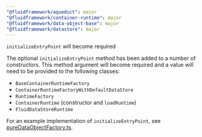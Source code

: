 ```yaml
---
"@fluidframework/aqueduct": major
"@fluidframework/container-runtime": major
"@fluidframework/data-object-base": major
"@fluidframework/datastore": major
---
```


`initializeEntryPoint` will become required

The optional `initializeEntryPoint` method has been added to a number of constructors. This method argument will become required and a value will need to be provided to the following classes:

-   `BaseContainerRuntimeFactory`
-   `ContainerRuntimeFactoryWithDefaultDataStore`
-   `RuntimeFactory`
-   `ContainerRuntime` (constructor and `loadRuntime`)
-   `FluidDataStoreRuntime`

For an example implementation of `initializeEntryPoint`, see [pureDataObjectFactory.ts](../packages/framework/aqueduct/src/data-object-factories/pureDataObjectFactory.ts#L83).
